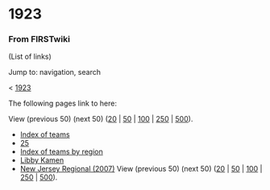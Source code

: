 

# 1923

### From FIRSTwiki

(List of links)

Jump to: navigation, search

&lt; [1923](/index.php?title=1923&redirect=no "1923" )  

The following pages link to here:

View (previous 50) (next 50)
([20](/index.php?title=Special:Whatlinkshere/1923&limit=20&from=0
"Special:Whatlinkshere/1923" ) |
[50](/index.php?title=Special:Whatlinkshere/1923&limit=50&from=0
"Special:Whatlinkshere/1923" ) |
[100](/index.php?title=Special:Whatlinkshere/1923&limit=100&from=0
"Special:Whatlinkshere/1923" ) |
[250](/index.php?title=Special:Whatlinkshere/1923&limit=250&from=0
"Special:Whatlinkshere/1923" ) |
[500](/index.php?title=Special:Whatlinkshere/1923&limit=500&from=0
"Special:Whatlinkshere/1923" )).

  * [Index of teams](/index.php/Index_of_teams "Index of teams" )
  * [25](/index.php/25 "25" )
  * [Index of teams by region](/index.php/Index_of_teams_by_region "Index of teams by region" )
  * [Libby Kamen](/index.php/Libby_Kamen "Libby Kamen" )
  * [New Jersey Regional (2007)](/index.php/New_Jersey_Regional_%282007%29 "New Jersey Regional \(2007\)" )
View (previous 50) (next 50)
([20](/index.php?title=Special:Whatlinkshere/1923&limit=20&from=0
"Special:Whatlinkshere/1923" ) |
[50](/index.php?title=Special:Whatlinkshere/1923&limit=50&from=0
"Special:Whatlinkshere/1923" ) |
[100](/index.php?title=Special:Whatlinkshere/1923&limit=100&from=0
"Special:Whatlinkshere/1923" ) |
[250](/index.php?title=Special:Whatlinkshere/1923&limit=250&from=0
"Special:Whatlinkshere/1923" ) |
[500](/index.php?title=Special:Whatlinkshere/1923&limit=500&from=0
"Special:Whatlinkshere/1923" )).

